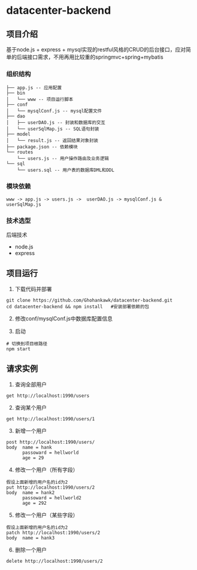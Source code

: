 # datacenter-backend

## 项目介绍

基于node.js + express + mysql实现的restful风格的CRUD的后台接口，应对简单的后端接口需求，不用再用比较重的springmvc+spring+mybatis

### 组织结构

```
├── app.js -- 应用配置
├── bin
│   └── www -- 项目运行脚本
├── conf
│   └── mysqlConf.js -- mysql配置文件
├── dao
│   ├── userDAO.js -- 封装和数据库的交互
│   └── userSqlMap.js -- SQL语句封装
├── model
│   └── result.js -- 返回结果对象封装
├── package.json -- 依赖模块
└── routes
    └── users.js -- 用户操作路由及业务逻辑
└── sql
    └── users.sql -- 用户表的数据库DML和DDL
```

### 模块依赖

```
www -> app.js -> users.js ->  userDAO.js -> mysqlConf.js & userSqlMap.js
```

### 技术选型

 后端技术
- node.js
- express

## 项目运行

1. 下载代码并部署

```
git clone https://github.com/Ghohankawk/datacenter-backend.git
cd datacenter-backend && npm install   #安装部署依赖的包
```

2. 修改conf/mysqlConf.js中数据库配置信息

3. 启动

```
# 切换到项目根路径
npm start
```

## 请求实例

1. 查询全部用户
```
get http://localhost:1990/users
```
2. 查询某个用户
```
get http://localhost:1990/users/1
```
3. 新增一个用户
```
post http://localhost:1990/users/
body  name = hank
      passoward = hellworld
	  age = 29
```
4. 修改一个用户（所有字段）
```
假设上面新增的用户名的id为2
put http://localhost:1990/users/2
body  name = hank2
      passoward = hellworld2
	  age = 292
```
5. 修改一个用户（某些字段）
```
假设上面新增的用户名的id为2
patch http://localhost:1990/users/2
body  name = hank3
```
6. 删除一个用户
```
delete http://localhost:1990/users/2
```